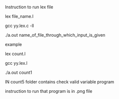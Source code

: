 Instruction to run lex file


lex file_name.l


gcc yy.lex.c -ll


./a.out   name_of_file_through_which_input_is_given



example


lex count.l


gcc yy.lex.l


./a.out count1



IN count5 folder contains check valid variable program


instruction to run that program is in .png file
